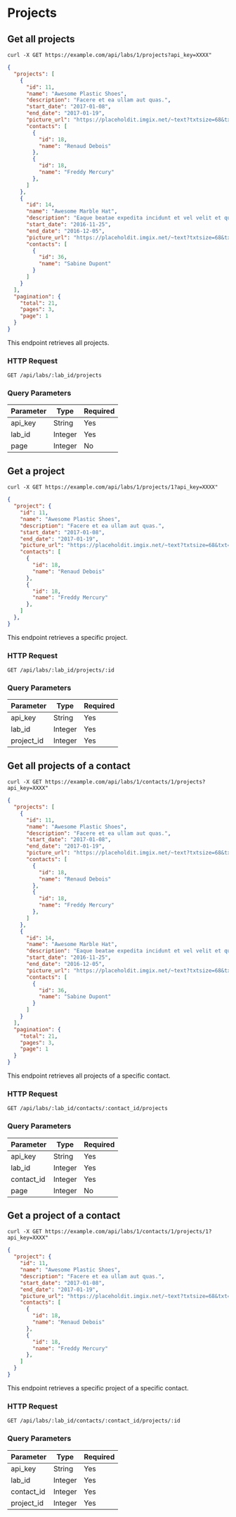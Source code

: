# Projects

## Get all projects

```shell
curl -X GET https://example.com/api/labs/1/projects?api_key=XXXX"
```

```json
{
  "projects": [
    {
      "id": 11,
      "name": "Awesome Plastic Shoes",
      "description": "Facere et ea ullam aut quas.",
      "start_date": "2017-01-08",
      "end_date": "2017-01-19",
      "picture_url": "https://placeholdit.imgix.net/~text?txtsize=68&txt=A&w=200&h=200",
      "contacts": [
        {
          "id": 18,
          "name": "Renaud Debois"
        },
        {
          "id": 18,
          "name": "Freddy Mercury"
        },
      ]
    },
    {
      "id": 14,
      "name": "Awesome Marble Hat",
      "description": "Eaque beatae expedita incidunt et vel velit et quia.",
      "start_date": "2016-11-25",
      "end_date": "2016-12-05",
      "picture_url": "https://placeholdit.imgix.net/~text?txtsize=68&txt=A&w=200&h=200",
      "contacts": [
        {
          "id": 36,
          "name": "Sabine Dupont"
        }
      ]
    }
  ],
  "pagination": {
    "total": 21,
    "pages": 3,
    "page": 1
  }
}
```

This endpoint retrieves all projects.

### HTTP Request

`GET /api/labs/:lab_id/projects`

### Query Parameters

Parameter | Type    | Required
--------- | ----    | --------
api_key   | String  | Yes
lab_id    | Integer | Yes
page      | Integer | No

## Get a project

```shell
curl -X GET https://example.com/api/labs/1/projects/1?api_key=XXXX"
```

```json
{
  "project": {
    "id": 11,
    "name": "Awesome Plastic Shoes",
    "description": "Facere et ea ullam aut quas.",
    "start_date": "2017-01-08",
    "end_date": "2017-01-19",
    "picture_url": "https://placeholdit.imgix.net/~text?txtsize=68&txt=A&w=200&h=200",
    "contacts": [
      {
        "id": 18,
        "name": "Renaud Debois"
      },
      {
        "id": 18,
        "name": "Freddy Mercury"
      },
    ]
  },
}
```


This endpoint retrieves a specific project.

### HTTP Request

`GET /api/labs/:lab_id/projects/:id`

### Query Parameters

Parameter   | Type    | Required
---------   | ----    | --------
api_key     | String  | Yes
lab_id      | Integer | Yes
project_id  | Integer | Yes

## Get all projects of a contact

```shell
curl -X GET https://example.com/api/labs/1/contacts/1/projects?api_key=XXXX"
```

```json
{
  "projects": [
    {
      "id": 11,
      "name": "Awesome Plastic Shoes",
      "description": "Facere et ea ullam aut quas.",
      "start_date": "2017-01-08",
      "end_date": "2017-01-19",
      "picture_url": "https://placeholdit.imgix.net/~text?txtsize=68&txt=A&w=200&h=200",
      "contacts": [
        {
          "id": 18,
          "name": "Renaud Debois"
        },
        {
          "id": 18,
          "name": "Freddy Mercury"
        },
      ]
    },
    {
      "id": 14,
      "name": "Awesome Marble Hat",
      "description": "Eaque beatae expedita incidunt et vel velit et quia.",
      "start_date": "2016-11-25",
      "end_date": "2016-12-05",
      "picture_url": "https://placeholdit.imgix.net/~text?txtsize=68&txt=A&w=200&h=200",
      "contacts": [
        {
          "id": 36,
          "name": "Sabine Dupont"
        }
      ]
    }
  ],
  "pagination": {
    "total": 21,
    "pages": 3,
    "page": 1
  }
}
```

This endpoint retrieves all projects of a specific contact.

### HTTP Request

`GET /api/labs/:lab_id/contacts/:contact_id/projects`

### Query Parameters

Parameter  | Type    | Required
---------  | ----    | --------
api_key    | String  | Yes
lab_id     | Integer | Yes
contact_id | Integer | Yes
page       | Integer | No

## Get a project of a contact

```shell
curl -X GET https://example.com/api/labs/1/contacts/1/projects/1?api_key=XXXX"
```

```json
{
  "project": {
    "id": 11,
    "name": "Awesome Plastic Shoes",
    "description": "Facere et ea ullam aut quas.",
    "start_date": "2017-01-08",
    "end_date": "2017-01-19",
    "picture_url": "https://placeholdit.imgix.net/~text?txtsize=68&txt=A&w=200&h=200",
    "contacts": [
      {
        "id": 18,
        "name": "Renaud Debois"
      },
      {
        "id": 18,
        "name": "Freddy Mercury"
      },
    ]
  }
}
```

This endpoint retrieves a specific project of a specific contact.

### HTTP Request

`GET /api/labs/:lab_id/contacts/:contact_id/projects/:id`

### Query Parameters

Parameter  | Type    | Required
---------  | ----    | --------
api_key    | String  | Yes
lab_id     | Integer | Yes
contact_id | Integer | Yes
project_id | Integer | Yes
